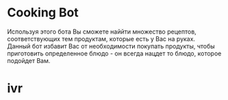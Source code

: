 # Cooking Bot

Используя этого бота Вы сможете наййти множество рецептов, соответствующих тем продуктам, которые есть у Вас на руках. </br>
Данный бот избавит Вас от необходимости покупать продукты, чтобы приготовить определенное блюдо - он всегда нацдет то блюдо, которое подойдет Вам.
# ivr
